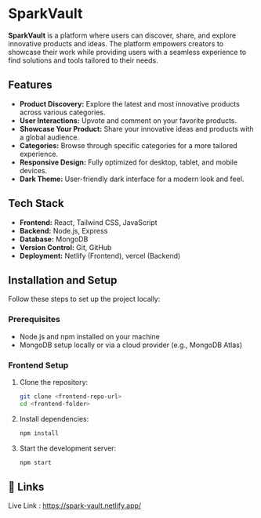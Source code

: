 
# SparkVault

**SparkVault** is a platform  where users can discover, share, and explore innovative products and ideas. The platform empowers creators to showcase their work while providing users with a seamless experience to find solutions and tools tailored to their needs.

## Features

- **Product Discovery:** Explore the latest and most innovative products across various categories.
- **User Interactions:** Upvote and comment on your favorite products.
- **Showcase Your Product:** Share your innovative ideas and products with a global audience.
- **Categories:** Browse through specific categories for a more tailored experience.
- **Responsive Design:** Fully optimized for desktop, tablet, and mobile devices.
- **Dark Theme:** User-friendly dark interface for a modern look and feel.

## Tech Stack

- **Frontend:** React, Tailwind CSS, JavaScript
- **Backend:** Node.js, Express
- **Database:** MongoDB
- **Version Control:** Git, GitHub
- **Deployment:** Netlify (Frontend), vercel (Backend)

## Installation and Setup

Follow these steps to set up the project locally:

### Prerequisites
- Node.js and npm installed on your machine
- MongoDB setup locally or via a cloud provider (e.g., MongoDB Atlas)

### Frontend Setup

1. Clone the repository:
   ```bash
   git clone <frontend-repo-url>
   cd <frontend-folder>
   ```

2. Install dependencies:
   ```bash
   npm install
   ```

3. Start the development server:
   ```bash
   npm start
   ```








## 🔗 Links
Live Link : https://spark-vault.netlify.app/

